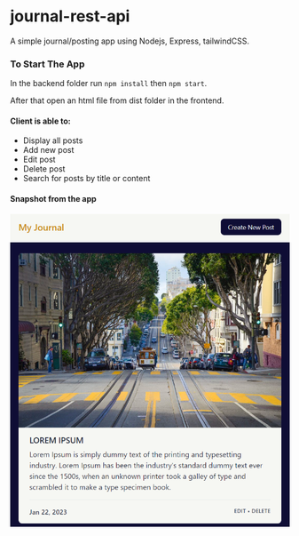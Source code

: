 # journal-rest-api

A simple journal/posting app using Nodejs, Express, tailwindCSS.

### To Start The App

In the backend folder run `npm install` then `npm start`.

After that open an html file from dist folder in the frontend.

#### Client is able to:

- Display all posts
- Add new post
- Edit post
- Delete post
- Search for posts by title or content

#### Snapshot from the app

![Snapshot](./snapshot.png)
